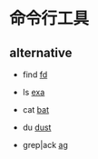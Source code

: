 # 命令行工具

## alternative

- find
[fd](https://github.com/sharkdp/fd)

- ls
[exa](https://github.com/ogham/exa)

- cat
[bat](https://github.com/sharkdp/bat)

- du
[dust](https://github.com/bootandy/dust)

- grep|ack
[ag](github.com/ggreer/the_silver_searcher)
